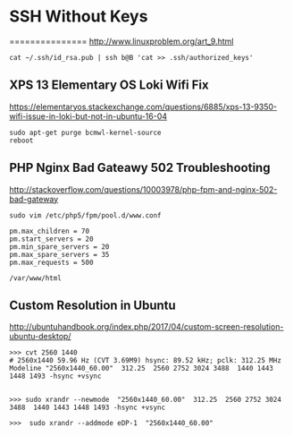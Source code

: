# SSH Without Keys
===============
http://www.linuxproblem.org/art_9.html

```
cat ~/.ssh/id_rsa.pub | ssh b@B 'cat >> .ssh/authorized_keys'
```
## XPS 13 Elementary OS Loki Wifi Fix
https://elementaryos.stackexchange.com/questions/6885/xps-13-9350-wifi-issue-in-loki-but-not-in-ubuntu-16-04

```
sudo apt-get purge bcmwl-kernel-source
reboot
```


## PHP Nginx Bad Gateawy 502 Troubleshooting
http://stackoverflow.com/questions/10003978/php-fpm-and-nginx-502-bad-gateway
```
sudo vim /etc/php5/fpm/pool.d/www.conf

pm.max_children = 70
pm.start_servers = 20
pm.min_spare_servers = 20
pm.max_spare_servers = 35
pm.max_requests = 500

/var/www/html
```


## Custom Resolution in Ubuntu
http://ubuntuhandbook.org/index.php/2017/04/custom-screen-resolution-ubuntu-desktop/
```
>>> cvt 2560 1440
# 2560x1440 59.96 Hz (CVT 3.69M9) hsync: 89.52 kHz; pclk: 312.25 MHz
Modeline "2560x1440_60.00"  312.25  2560 2752 3024 3488  1440 1443 1448 1493 -hsync +vsync


>>> sudo xrandr --newmode  "2560x1440_60.00"  312.25  2560 2752 3024 3488  1440 1443 1448 1493 -hsync +vsync

>>>  sudo xrandr --addmode eDP-1  "2560x1440_60.00"
```
